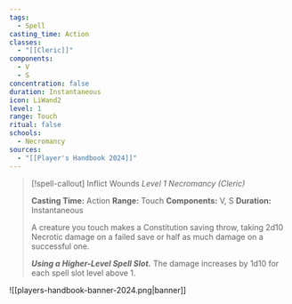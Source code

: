 ```yaml
---
tags:
  - Spell
casting_time: Action
classes:
  - "[[Cleric]]"
components:
  - V
  - S
concentration: false
duration: Instantaneous
icon: LiWand2
level: 1
range: Touch
ritual: false
schools:
  - Necromancy
sources: 
  - "[[Player's Handbook 2024]]"
---
```

>[!spell-callout] Inflict Wounds
>_Level 1 Necromancy (Cleric)_
>
>**Casting Time:** Action
>**Range:** Touch
>**Components:** V, S
>**Duration:** Instantaneous
>
>A creature you touch makes a Constitution saving throw, taking 2d10 Necrotic damage on a failed save or half as much damage on a successful one.
>
>**_Using a Higher-Level Spell Slot._** The damage increases by 1d10 for each spell slot level above 1.


![[players-handbook-banner-2024.png|banner]]